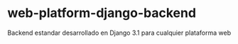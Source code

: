 # web-platform-django-backend
Backend estandar desarrollado en Django 3.1 para cualquier plataforma web
